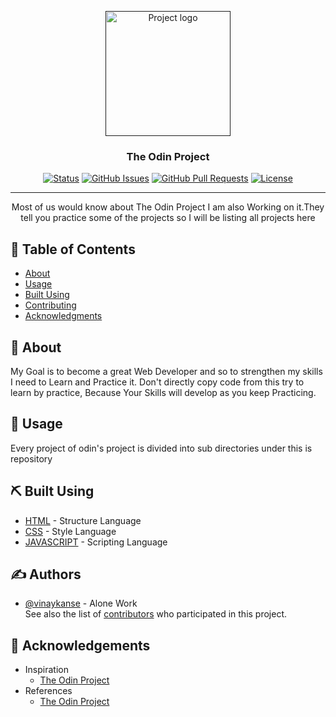 <p align="center">
  <a href="" rel="noopener">
 <img width=200px height=200px src="https://www.theodinproject.com/assets/odin-logo-2d729f16279e9fc3b58ce847eacf07f883bdfc95eb23bb5064ed59d36ef551d6.svg" alt="Project logo"></a>
</p>

<h3 align="center">The Odin Project</h3>

<div align="center">

[![Status](https://img.shields.io/badge/status-active-success.svg)]()
[![GitHub Issues](https://img.shields.io/github/issues/kylelobo/The-Documentation-Compendium.svg)](https://github.com/VinayKanase/The_odin_projects/issues)
[![GitHub Pull Requests](https://img.shields.io/github/issues-pr/kylelobo/The-Documentation-Compendium.svg)](https://github.com/VinayKanase/The_odin_projects/pulls)
[![License](https://img.shields.io/badge/license-MIT-blue.svg)](/LICENSE)

</div>

---

<p align="center"> Most of us would know about The Odin Project I am also Working on it.They tell you practice some of the projects so I will be listing all projects here<br>
</p>

## 📝 Table of Contents

- [About](#about)
- [Usage](#usage)
- [Built Using](#built_using)
- [Contributing](../CONTRIBUTING.md)
- [Acknowledgments](#acknowledgement)

## 🧐 About <a name = "about"></a>

My Goal is to become a great Web Developer and so to strengthen my skills I need to Learn and Practice it. Don't directly copy code from this try to learn by practice, Because Your Skills will develop as you keep Practicing.

## 🎈 Usage <a name="usage"></a>

Every project of odin's project is divided into sub directories under this is repository

## ⛏️ Built Using <a name = "built_using"></a>

- [HTML](https://www.google.com/search?q=HTML) - Structure Language
- [CSS](https://www.google.com/search?q=CSS) - Style Language
- [JAVASCRIPT](https://www.google.com/search?q=Javascript) - Scripting Language

## ✍️ Authors <a name = "authors"></a>

- [@vinaykanse](https://github.com/VinayKanase) - Alone Work<br>
See also the list of [contributors](https://github.com/VinayKanase/The_odin_projects/graphs/contributors) who participated in this project.

## 🎉 Acknowledgements <a name = "acknowledgement"></a>

- Inspiration
  - [The Odin Project](https://www.theodinproject.com/)
- References
  - [The Odin Project](https://www.theodinproject.com/)

